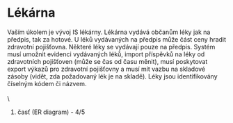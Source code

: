 # Lékárna
Vaším úkolem je vývoj IS lékárny. Lékárna vydává občanům léky jak na předpis, tak za hotové. U léků vydávaných na předpis může část ceny hradit zdravotní pojišťovna. Některé léky se vydávají pouze na předpis. Systém musí umožnit evidenci vydávaných léků, import příspěvků na léky od zdravotních pojišťoven (může se čas od času měnit), musí poskytovat export výkazů pro zdravotní pojišťovny a musí mít vazbu na skladové zásoby (vidět, zda požadovaný lék je na skladě). Léky jsou identifikovány číselným kódem či názvem.
\
\
\
1. časť (ER diagram) - 4/5
